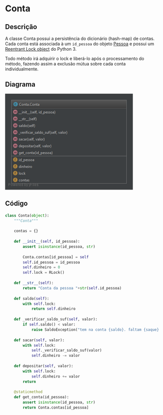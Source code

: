 # Conta

## Descrição

A classe Conta possui a persistência do dicionário \(hash-map\) de contas. Cada conta está associada à um `id_pessoa` do objeto [Pessoa](/doc/implementacao/pessoa.md) e possui um [Reentrant Lock object](https://docs.python.org/3/library/threading.html#threading.RLock) do Python 3.

Todo método irá adquirir o lock e liberá-lo após o processamento do método, fazendo assim a exclusão mútua sobre cada conta individualmente.

## Diagrama

![](/doc/img/conta.png)

## Código

```py
class Conta(object):
    """Conta"""

    contas = {}

    def __init__(self, id_pessoa):
        assert isinstance(id_pessoa, str)

        Conta.contas[id_pessoa] = self
        self.id_pessoa = id_pessoa
        self.dinheiro = 0
        self.lock = RLock()

    def __str__(self):
        return "Conta da pessoa "+str(self.id_pessoa)

    def saldo(self):
        with self.lock:
            return self.dinheiro

    def _verificar_saldo_suf(self, valor):
        if self.saldo() < valor:
            raise SaldoException("tem na conta {saldo}. faltam {saque} para sacar {valor}".format(saldo=self.saldo(), saque=valor-self.saldo(), valor=valor))

    def sacar(self, valor):
        with self.lock:
            self._verificar_saldo_suf(valor)
            self.dinheiro -= valor

    def depositar(self, valor):
        with self.lock:
            self.dinheiro += valor
        return

    @staticmethod
    def get_conta(id_pessoa):
        assert isinstance(id_pessoa, str)
        return Conta.contas[id_pessoa]
```